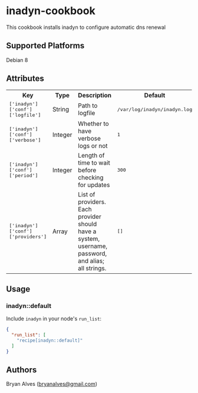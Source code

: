 # inadyn-cookbook

This cookbook installs inadyn to configure automatic dns renewal

## Supported Platforms

Debian 8

## Attributes

<table>
  <tr>
    <th>Key</th>
    <th>Type</th>
    <th>Description</th>
    <th>Default</th>
  </tr>
  <tr>
    <td><tt>['inadyn']['conf']['logfile']</tt></td>
    <td>String</td>
    <td>Path to logfile</td>
    <td><tt>/var/log/inadyn/inadyn.log</tt></td>
  </tr>
  <tr>
    <td><tt>['inadyn']['conf']['verbose']</tt></td>
    <td>Integer</td>
    <td>Whether to have verbose logs or not</td>
    <td><tt>1</tt></td>
  </tr>
  <tr>
    <td><tt>['inadyn']['conf']['period']</tt></td>
    <td>Integer</td>
    <td>Length of time to wait before checking for updates</td>
    <td><tt>300</tt></td>
  </tr>
  <tr>
    <td><tt>['inadyn']['conf']['providers']</tt></td>
    <td>Array</td>
    <td>List of providers. Each provider should have a system, username, password, and alias; all strings.</td>
    <td><tt>[]</tt></td>
  </tr>
</table>

## Usage

### inadyn::default

Include `inadyn` in your node's `run_list`:

```json
{
  "run_list": [
    "recipe[inadyn::default]"
  ]
}
```

## Authors

Bryan Alves (<bryanalves@gmail.com>)

